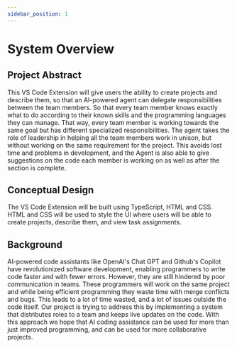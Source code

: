 ```yaml
---
sidebar_position: 1
---
```


# System Overview

## Project Abstract

This VS Code Extension will give users the ability to create projects and describe them, so that an AI-powered agent can delegate responsibilities between the team members. So that every team member knows exactly what to do according to their known skills and the programming languages they can manage. That way, every team member is working towards the same goal but has different specialized responsibilities. The agent takes the role of leadership in helping all the team members work in unison, but without working on the same requirement for the project. This avoids lost time and problems in development, and the Agent is also able to give suggestions on the code each member is working on as well as after the section is complete. 

## Conceptual Design
The VS Code Extension will be built using TypeScript, HTML and CSS. HTML and CSS will be used to style the UI where users will be able to create projects, describe them, and view task assignments.
 
## Background 
AI-powered code assistants like OpenAI's Chat GPT and Github's Copilot have revolutionized software development, enabling programmers to write code faster and with fewer errors. However, they are still hindered by poor communication in teams. These programmers will work on the same project and while being efficient programming they waste time with merge conflicts and bugs. This leads to a lot of time wasted, and a lot of issues outside the code itself. Our project is trying to address this by implementing a system that distributes roles to a team and keeps live updates on the code. With this approach we hope that AI coding assistance can be used for more than just improved programming, and can be used for more collaborative projects.

